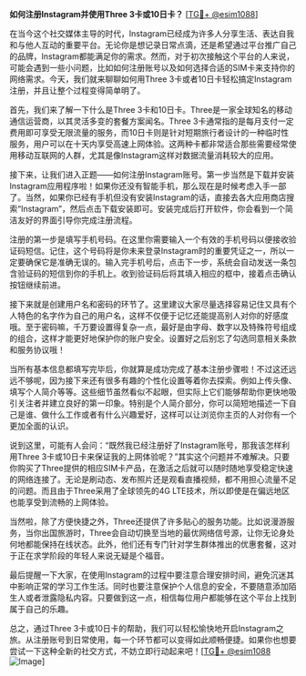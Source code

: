 **如何注册Instagram并使用Three 3卡或10日卡？** [[TG💪+ @esim1088](https://t.me/s/esim1088)]

在当今这个社交媒体主导的时代，Instagram已经成为许多人分享生活、表达自我和与他人互动的重要平台。无论你是想记录日常点滴，还是希望通过平台推广自己的品牌，Instagram都能满足你的需求。然而，对于初次接触这个平台的人来说，可能会遇到一些小问题，比如如何注册账号以及如何选择合适的SIM卡来支持你的网络需求。今天，我们就来聊聊如何用Three 3卡或者10日卡轻松搞定Instagram注册，并且让整个过程变得简单明了。

首先，我们来了解一下什么是Three 3卡和10日卡。Three是一家全球知名的移动通信运营商，以其灵活多变的套餐方案闻名。Three 3卡通常指的是每月支付一定费用即可享受无限流量的服务，而10日卡则是针对短期旅行者设计的一种临时性服务，用户可以在十天内享受高速上网体验。这两种卡都非常适合那些需要经常使用移动互联网的人群，尤其是像Instagram这样对数据流量消耗较大的应用。

接下来，让我们进入正题——如何注册Instagram账号。第一步当然是下载并安装Instagram应用程序啦！如果你还没有智能手机，那么现在是时候考虑入手一部了。当然，如果你已经有手机但没有安装Instagram的话，直接去各大应用商店搜索“Instagram”，然后点击下载安装即可。安装完成后打开软件，你会看到一个简洁友好的界面引导你完成注册流程。

注册的第一步是填写手机号码。在这里你需要输入一个有效的手机号码以便接收验证码短信。记住，这个号码将是你未来登录Instagram时的重要凭证之一，所以一定要确保它是准确无误的。输入完手机号后，点击下一步，系统会自动发送一条包含验证码的短信到你的手机上。收到验证码后将其填入相应的框中，接着点击确认按钮继续前进。

接下来就是创建用户名和密码的环节了。这里建议大家尽量选择容易记住又具有个人特色的名字作为自己的用户名，这样不仅便于记忆还能提高别人对你的好感度哦。至于密码嘛，千万要设置得复杂一点，最好是由字母、数字以及特殊符号组成的组合，这样才能更好地保护你的账户安全。设置好之后别忘了勾选同意相关条款和服务协议哦！

当所有基本信息都填写完毕后，你就算是成功完成了基本注册步骤啦！不过这还远远不够呢，因为接下来还有很多有趣的个性化设置等着你去探索。例如上传头像、填写个人简介等等。这些细节虽然看似不起眼，但实际上它们能够帮助你更快地吸引关注者并建立良好的第一印象。特别是个人简介部分，你可以简短地描述一下自己是谁、做什么工作或者有什么兴趣爱好，这样可以让浏览你主页的人对你有一个更加全面的认识。

说到这里，可能有人会问：“既然我已经注册好了Instagram账号，那我该怎样利用Three 3卡或10日卡来保证我的上网体验呢？”其实这个问题并不难解决。只要你购买了Three提供的相应SIM卡产品，在激活之后就可以随时随地享受稳定快速的网络连接了。无论是刷动态、发布照片还是观看直播视频，都不用担心流量不足的问题。而且由于Three采用了全球领先的4G LTE技术，所以即使是在偏远地区也能享受到流畅的上网体验。

当然啦，除了方便快捷之外，Three还提供了许多贴心的服务功能。比如说漫游服务，当你出国旅游时，Three会自动切换至当地的最优网络信号源，让你无论身处何地都能保持在线状态。此外，他们还有专门针对学生群体推出的优惠套餐，这对于正在求学阶段的年轻人来说无疑是个福音。

最后提醒一下大家，在使用Instagram的过程中要注意合理安排时间，避免沉迷其中影响正常的学习工作生活。同时也要注意保护个人信息的安全，不要随意添加陌生人或者泄露隐私内容。只要做到这一点，相信每位用户都能够在这个平台上找到属于自己的乐趣。

总之，通过Three 3卡或10日卡的帮助，我们可以轻松愉快地开启Instagram之旅。从注册账号到日常使用，每一个环节都可以变得如此顺畅便捷。如果你也想要尝试一下这种全新的社交方式，不妨立即行动起来吧！[[TG💪+ @esim1088](https://t.me/s/esim1088) ![Image](https://i.postimg.cc/4NQfJmqS/Snipaste-2025-05-13-00-14-12.png)]